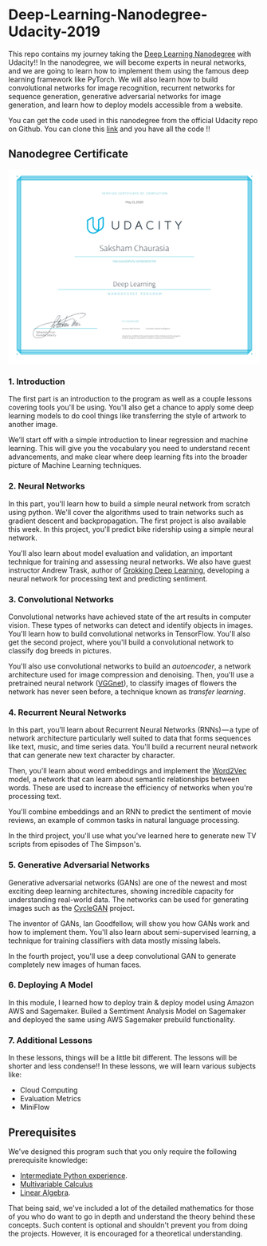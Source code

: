 # Deep-Learning-Nanodegree-Udacity-2019

This repo contains my journey taking the [Deep Learning Nanodegree](https://www.udacity.com/course/deep-learning-nanodegree--nd101) with Udacity!! In the nanodegree, we will become experts in neural networks, and we are going to learn how to implement them using the famous deep learning framework like PyTorch. We will also learn how to build convolutional networks for image recognition, recurrent networks for sequence generation, generative adversarial networks for image generation, and learn how to deploy models accessible from a website.

You can get the code used in this nanodegree from the official Udacity repo on Github. You can clone this [link](https://github.com/udacity/deep-learning) and you have all the code !!

## Nanodegree Certificate
![alt](https://github.com/imsaksham-c/UdacityDeepLearningNanodegree/blob/master/certificate.jpg)


### 1. Introduction 

The first part is an introduction to the program as well as a couple lessons covering tools you'll be using. You'll also get a chance to apply some deep learning models to do cool things like transferring the style of artwork to another image.

We’ll start off with a simple introduction to linear regression and machine learning. This will give you the vocabulary you need to understand recent advancements, and make clear where deep learning fits into the broader picture of Machine Learning techniques.


### 2. Neural Networks

In this part, you'll learn how to build a simple neural network from scratch using python. We'll cover the algorithms used to train networks such as gradient descent and backpropagation. The first project is also available this week. In this project, you'll predict bike ridership using a simple neural network.

You'll also learn about model evaluation and validation, an important technique for training and assessing neural networks. We also have guest instructor Andrew Trask, author of [Grokking Deep Learning](https://www.manning.com/books/grokking-deep-learning), developing a neural network for processing text and predicting sentiment.


### 3. Convolutional Networks

Convolutional networks have achieved state of the art results in computer vision. These types of networks can detect and identify objects in images. You'll learn how to build convolutional networks in TensorFlow. You'll also get the second project, where you'll build a convolutional network to classify dog breeds in pictures.

You'll also use convolutional networks to build an *autoencoder*, a network architecture used for image compression and denoising. Then, you'll use a pretrained neural network ([VGGnet](https://arxiv.org/pdf/1409.1556.pdf)), to classify images of flowers the network has never seen before, a technique known as *transfer learning*.


### 4. Recurrent Neural Networks

In this part, you’ll learn about Recurrent Neural Networks (RNNs) — a type of network architecture particularly well suited to data that forms sequences like text, music, and time series data. You'll build a recurrent neural network that can generate new text character by character.

Then, you'll learn about word embeddings and implement the [Word2Vec](https://en.wikipedia.org/wiki/Word2vec) model, a network that can learn about semantic relationships between words. These are used to increase the efficiency of networks when you're processing text.

You'll combine embeddings and an RNN to predict the sentiment of movie reviews, an example of common tasks in natural language processing.

In the third project, you'll use what you've learned here to generate new TV scripts from episodes of The Simpson's.



### 5. Generative Adversarial Networks

Generative adversarial networks (GANs) are one of the newest and most exciting deep learning architectures, showing incredible capacity for understanding real-world data. The networks can be used for generating images such as the [CycleGAN](https://github.com/junyanz/CycleGAN) project.

The inventor of GANs, Ian Goodfellow, will show you how GANs work and how to implement them. You'll also learn about semi-supervised learning, a technique for training classifiers with data mostly missing labels.

In the fourth project, you'll use a deep convolutional GAN to generate completely new images of human faces.



### 6. Deploying A Model

In this module, I learned how to deploy train & deploy model using Amazon AWS and Sagemaker. Builed a Semtiment Analysis Model on Sagemaker and deployed the same using AWS Sagemaker prebuild functionality.



### 7. Additional Lessons

In these lessons, things will be a little bit different. The lessons will be shorter and less condense!! In these lessons, we will learn various subjects like:

- Cloud Computing
- Evaluation Metrics
- MiniFlow



## Prerequisites

We've designed this program such that you only require the following prerequisite knowledge:

-  [Intermediate Python experience](https://www.udacity.com/course/programming-foundations-with-python--ud036).
-  [Multivariable Calculus](https://www.khanacademy.org/math/multivariable-calculus)
-  [Linear Algebra](https://www.khanacademy.org/math/linear-algebra).

That being said, we've included a lot of the detailed mathematics for those of you who do want to go in depth and understand the theory behind these concepts. Such content is optional and shouldn't prevent you from doing the projects. However, it is encouraged for a theoretical understanding.
